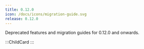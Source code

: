 ```yaml
---
title: 0.12.0
icon: /docs/icons/migration-guide.svg
release: 0.12.0
---
```


Deprecated features and migration guides for 0.12.0 and onwards.

:::ChildCard
:::
